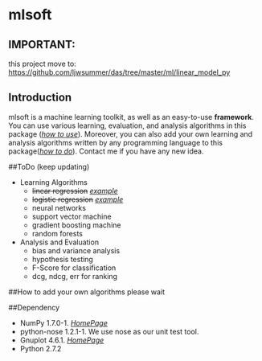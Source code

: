 # mlsoft
## IMPORTANT: 
this project move to: https://github.com/ljwsummer/das/tree/master/ml/linear_model_py

## Introduction
mlsoft is a machine learning toolkit, as well as an easy-to-use **framework**. You can use various learning, evaluation, and analysis algorithms in this package ([*how to use*](#todo-keep-updating)). Moreover, you can also add your own learning and analysis algorithms written by any programming language to this package([*how to do*](#how-to-add-your-own-algorithms)). Contact me if you have any new idea.

##ToDo (keep updating)
* Learning Algorithms
   * ~~linear regression~~ [*example*](https://github.com/ljwsummer/mlsoft/blob/master/examples/linear_reg_example.py)
   * ~~logistic regression~~ [*example*](https://github.com/ljwsummer/mlsoft/blob/master/examples/logistic_reg_example.py)
   * neural networks
   * support vector machine
   * gradient boosting machine
   * random forests
* Analysis and Evaluation
   * bias and variance analysis
   * hypothesis testing
   * F-Score for classification
   * dcg, ndcg, err for ranking

##How to add your own algorithms
please wait

##Dependency
* NumPy 1.7.0-1. [*HomePage*](https://github.com/numpy/numpy)
* python-nose 1.2.1-1. We use nose as our unit test tool.
* Gnuplot 4.6.1. [*HomePage*](http://www.gnuplot.info/)
* Python 2.7.2

